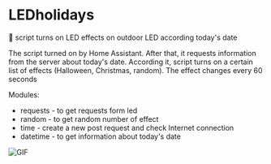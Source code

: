 # LEDholidays
:flashlight: script turns on LED effects on outdoor LED according today's date 

The script turned on by Home Assistant. After that, it requests information from the server about today's date. According it, script turns on a certain list of effects (Halloween, Christmas, random). The effect changes every 60 seconds

Modules:
* requests - to get requests form led
* random - to get random number of effect
* time - create a new post request and check Internet connection
* datetime - to get information about today's date 

![GIF](ezgif.com-gif-maker.gif)

